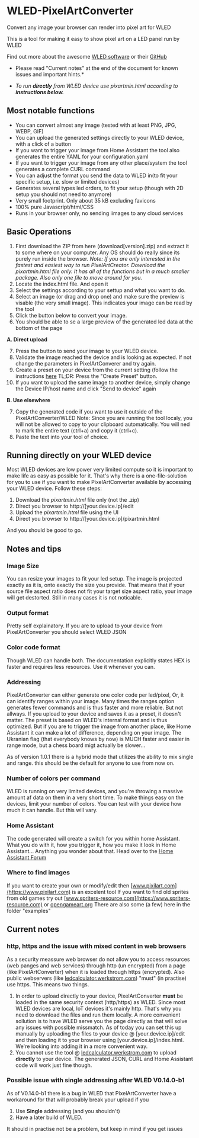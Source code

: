 # WLED-PixelArtConverter
Convert any image your browser can render into pixel art for WLED

This is a tool for making it easy to show pixel art on a LED panel run by WLED

Find out more about the awesome [WLED software](https://kno.wled.ge/) or their [GitHub](https://github.com/Aircoookie/WLED)

* Please read "Current notes" at the end of the document for known issues and important hints.*

* *To run* ***directly*** *from WLED device use pixartmin.html according to* ***instructions below.***

## Most notable functions

- You can convert almost any image (tested with at least PNG, JPG, WEBP, GIF)
- You can upload the generated settings directly to your WLED device, with a click of a button
- If you want to trigger your image from Home Assistant the tool also generates the entire YAML for your configuration.yaml
- If you want to trigger your image from any other place/system the tool generates a complete CURL command
- You can adjust the format you send the data to WLED in(to fit your specific setup, i.e. slow or limited devices)
- Generates several types led orders, to fit your setup (though with 2D setup you should not need to anymore)
- Very small footprint. Only about 35 kB excluding favicons
- 100% pure Javascript/html/CSS
- Runs in your browser only, no sending iimages to any cloud services

## Basic Operations

1. First download the ZIP from here (download[version].zip) and extract it to some where on your computer. Any OS should do really since its purely run inside the browser. *Note: If you are only interested in the fastest and easiest way to run PixelArtCreator. Download the pixartmin.html file only. It has all of the functions but in a much smaller package. Also only one file to move around for you.*
2. Locate the index.html file. And open it
3. Select the settings according to your settup and what you want to do.
4. Select an image (or drag and drop one) and make sure the preview is visable (the very small image). This indicates your image can be read by the tool
5. Click the button below to convert your image.
6. You should be able to se a large preview of the generated led data at the bottom of the page  

**A. Direct upload**  

7. Press the button to send your image to your WLED device.
8. Validate the image reached the device and is looking as expected. If not change the parameters in PixelArtConverer and try again.
9. Create a preset on your device from the current setting (follow the instructions [here](https://kno.wled.ge/features/presets/) TL;DR: Press the "Create Preset" button.
10. If you want to upload the same image to another device, simply change the Device IP/host name and click "Send to device" again  

**B. Use elsewhere**  

7. Copy the generated code if you want to use it outside of the PixelArtConverter/WLED Note: Since you are running the tool localy, you will not be allowed to copy to your clipboard automatically. You will ned to mark the entire text (ctrl+a) and copy it (ctrl+c).
8. Paste the text into your tool of choice.  

## Running directly on your WLED device  
Most WLED devices are low power very limited compute so it is important to make life as easy as possible for it. That's why there is a one-file-solution for you to use if you want to make PixelArtConverter available by accessing your WLED device. Follow these steps:  

1. Download the *pixartmin.html* file only (not the .zip)
2. Direct you browser to http://[your.device.ip]/edit
3. Upload the *pixartmin.html* file using the UI
4. Direct you browser to http://[your.device.ip]/pixartmin.html  

And you should be good to go.

## Notes and tips

### Image Size
You can resize your images to fit your led setup. The image is projected exactly as it is, onto exactly the size you provide. That means that if your source file aspect ratio does not fit your target size aspect ratio, your image will get destorted. Still in many cases it is not noticable.

### Output format
Pretty self explainatory. If you are to upload to your device from PixelArtConverter you should select WLED JSON

### Color code format
Though WLED can handle both. The documentation explicitly states HEX is faster and requires less resources. Use it whenever you can.

### Addressing
PixelArtConverter can either generate one color code per led/pixel, Or, it can identify ranges within your image. Many times the ranges option generates fewer commands and is thus faster and more reliable. But not allways. If you upload to your device and saves it as a preset, it doesn't matter. The preset is based on WLED's internal format and is thus optimized. But if you are to trigger the image from another place, like Home Assistant it can make a lot of difference, depending on your image. The Ukranian flag (that everybody knows by now) is MUCH faster and easier in range mode, but a chess board migt actually be slower...

As of version 1.0.1 there is a hybrid mode that utilizes the ability to mix single and range. this should be the default for anyone to use from now on.

### Number of colors per command
WLED is running on very limited devices, and you're throwing a massive amount af data on them in a very short time. To make things easy on the devices, limit your number of colors. You can test with your device how much it can handle. But this will vary.

### Home Assistant
The code generated will create a switch for you within home Assistant. What you do with it, how you trigger it, how you make it look in Home Assistant... Anything you wonder about that. Head over to the [Home Assistant Forum](https://community.home-assistant.io/)

### Where to find images
If you want to create your own or modify/edit then [www.pixilart.com](https://www.pixilart.com) is an excelent tool
If you want to find old sprites from old games try out [www.spriters-resource.com](https://www.spriters-resource.com) or [opengameart.org](https://opengameart.org/)
There are also some (a few) here in the folder "examples"

## Current notes

### http, https and the issue with **mixed content** in web browsers
As a security meassure web browser do not allow you to access resources (web panges and web services) through http (un encrypted) from a page (like PixelArtConverter) when it is loaded through https (encrypted). Also public webservers (like [ledcalculator.werkstrom.com](https://ledcalculator.werkstrom.com)) "must" (in practise) use https. This means two things.

1. In order to upload directly to your device, PixelArtConverter **must** be loaded in the same security context (http/https) as WLED. Since most WLED devices are local, IoT devices it's mainly http. That's why you need to download the files and run them locally. A more convenient sollution is to have WLED serve you the page directly as that will solve any issues with possible missmatch. As of today you can set this up manually by uploading the files to your device @ [your.device.ip]/edit and then loading it to your browser using [your.device.ip]/index.html. We're looking into adding it in a more convenient way.
2. You cannot use the tool @ [ledcalculator.werkstrom.com](https://ledcalculator.werkstrom.com) to upload **directly** to your device. The generated JSON, CURL and Home Assistant code will work just fine though.

### Possible issue with single addressing after WLED V0.14.0-b1
As of V0.14.0-b1 there is a bug in WLED that PixelArtConverter have a workaround for that will probably break your upload if you

1. Use **Single** addressing (and you shouldn't)
2. Have a later build of WLED. 

It should in practise not be a problem, but keep in mind if you get issues




